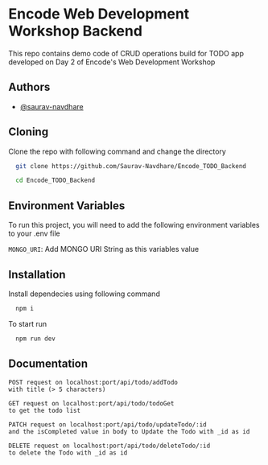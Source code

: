 
# Encode Web Development Workshop Backend

This repo contains demo code of CRUD operations build for TODO app developed on Day 2 of Encode's Web Development Workshop

 

## Authors

- [@saurav-navdhare](https://www.github.com/saurav-navdhare)


## Cloning

Clone the repo with following command and change the directory

```bash
  git clone https://github.com/Saurav-Navdhare/Encode_TODO_Backend
```
```bash
  cd Encode_TODO_Backend
```
    
## Environment Variables

To run this project, you will need to add the following environment variables to your .env file

`MONGO_URI`: Add MONGO URI String as this variables value


## Installation

Install dependecies using following command
```bash
  npm i
```
To start run
```bash
  npm run dev
```

## Documentation

```code
POST request on localhost:port/api/todo/addTodo
with title (> 5 characters)

GET request on localhost:port/api/todo/todoGet
to get the todo list

PATCH request on localhost:port/api/todo/updateTodo/:id
and the isCompleted value in body to Update the Todo with _id as id

DELETE request on localhost:port/api/todo/deleteTodo/:id
to delete the Todo with _id as id

```
